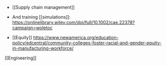   - [[Supply chain management]]

  - And training [[simulations]]:
    https://onlinelibrary.wiley.com/doi/full/10.1002/cae.22378?campaign=woletoc
  - [[Equity]]
    https://www.newamerica.org/education-policy/edcentral/community-colleges-foster-racial-and-gender-equity-in-manufacturing-workforce/

[[Engineering]]